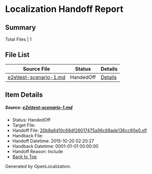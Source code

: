 # <a name='report-top'></a> Localization Handoff Report

## Summary
 Total Files | 1

## File List
 Source File | Status | Details 
 ----------- | ------ | ------- 
 [e2e\test-scenario-1.md](https://github.com/OpenLocalizationTest/oltest/blob/72e95f68f682895ad07045ec7f25b2166c0ee766/e2e/test-scenario-1.md) | HandedOff | [Details](#20b8a6d10c66df26017475a96c68ade136cc60e01)

## Item Details
##### <a name='20b8a6d10c66df26017475a96c68ade136cc60e01'></a> Source: [e2e\test-scenario-1.md](https://github.com/OpenLocalizationTest/oltest/blob/72e95f68f682895ad07045ec7f25b2166c0ee766/e2e/test-scenario-1.md)
* Status: HandedOff
* Target File: 
* Handoff File: [20b8a6d10c66df26017475a96c68ade136cc60e0.xlf](https://github.com/OpenLocalizationTestOrg/olhandoff/blob/c42d11d5a7c5d99400fbfacc914db2803af4931a/ol-handoff/OpenLocalizationTestOrg/oltest.zh-cn/master/20b8a6d10c66df26017475a96c68ade136cc60e0.xlf)
* Handback File: 
* Handoff Datetime: 2015-10-20 02:20:27
* Handback Datetime: 0001-01-01 00:00:00
* Handoff Reason: Include
* [Back to Top](#report-top)


Generated by OpenLocalization.
